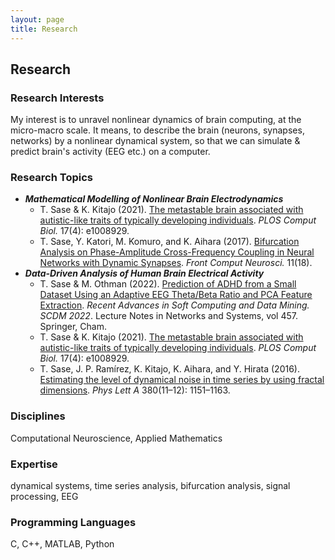 ```yaml
---
layout: page
title: Research
---
```


## Research

### Research Interests
My interest is to unravel nonlinear dynamics of brain computing, at the micro-macro scale.
It means, to describe the brain (neurons, synapses, networks) by a nonlinear dynamical system, so that we can simulate & predict brain's activity (EEG etc.) on a computer.

### Research Topics
- ***Mathematical Modelling of Nonlinear Brain Electrodynamics***
  - T. Sase & K. Kitajo (2021). [The metastable brain associated with autistic-like traits of typically developing individuals](https://doi.org/10.1371/journal.pcbi.1008929). *PLOS Comput Biol.* 17(4): e1008929.
  - T. Sase, Y. Katori, M. Komuro, and K. Aihara (2017). [Bifurcation Analysis on Phase-Amplitude Cross-Frequency Coupling in Neural Networks with Dynamic Synapses](https://www.frontiersin.org/article/10.3389/fncom.2017.00018). *Front Comput Neurosci.* 11(18).
- ***Data-Driven Analysis of Human Brain Electrical Activity***
  - T. Sase & M. Othman (2022). [Prediction of ADHD from a Small Dataset Using an Adaptive EEG Theta/Beta Ratio and PCA Feature Extraction](https://doi.org/10.1007/978-3-031-00828-3_10). *Recent Advances in Soft Computing and Data Mining. SCDM 2022*. Lecture Notes in Networks and Systems, vol 457. Springer, Cham.
  - T. Sase & K. Kitajo (2021). [The metastable brain associated with autistic-like traits of typically developing individuals](https://doi.org/10.1371/journal.pcbi.1008929). *PLOS Comput Biol.* 17(4): e1008929.
  - T. Sase, J. P. Ramírez, K. Kitajo, K. Aihara, and Y. Hirata (2016). [Estimating the level of dynamical noise in time series by using fractal dimensions](https://doi.org/10.1016/j.physleta.2016.01.014). *Phys Lett A* 380(11&ndash;12): 1151&ndash;1163.

### Disciplines
Computational Neuroscience, Applied Mathematics

### Expertise
dynamical systems, time series analysis, bifurcation analysis, signal processing, EEG

### Programming Languages
C, C++, MATLAB, Python
